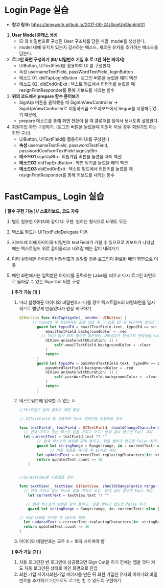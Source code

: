 # Login Page 실습

* **참고 링크:** https://amywork.github.io/2017-09-24/SignUpSignInV01

1. **User Model 클래스 생성**
   * ID 와 비밀번호로 구성된 User 구조체를 담은 배열, model을 생성한다. 
   * model 내에 유저가 있는지 검사하는 메소드, 새로운 유저를 추가하는 메소드를 담는다. 
2. **로그인 화면 구성하기 (ID/ 비밀번호 기입 후 로그인 하는 페이지)**
   * UIButton, UITextField를 활용하여 UI 를 구성한다. 
   * 속성 usernameTextField, passWordTextField, loginButton
   * 메소드 01. didTapLoginButton : 로그인 버튼을 눌렀을 떄의 액션
   * 메소드 02. didEndOnExit : 텍스트 필드에서 리턴키를 눌렀을 때 resignFirstResponder를 통해 키보드를 내리는 함수 
3. **위의 코드에서 prepare 함수 뜯어보기** 
   * SignUp 버튼을 클릭했을 때 SignInViewController -> SignUpViewController로 이동하게끔 스토리보드에서 Segue를 지정해두었기 때문에,
   * prepare 메소드를 통해 화면 전환이 될 때 클로저를 담아서 보내도록 설정한다.
4. 회원가입 화면 구성하기. (로그인 버튼을 눌렀을때 회원이 아닐 경우 회원가입 하는 화면 구성)
   - UIButton, UITextField를 활용하여 UI를 구성한다.
   - **속성** usernameTextField, passwordTextField, passwordConformTextField signUpBtn
   - **메소드01** signUpBtn : 회원가입 버튼을 눌렀을 때의 액션
   - **메소드02** didTapExitButton : 화면 닫기를 눌렀을 때의 액션
   - **메소드03** didEndOnExit : 텍스트 필드에서 리턴키를 눌렀을 때 resignFirstResponder를 통해 키보드를 내리는 함수



















# FastCampus_ Login 실습

**[ 필수 구현 기능 ]// 스토리보드, 코드 자유**

1. 별도 첨부한 이미지와 같이 UI 구현. 원하는 형식으로 바꿔도 무관

2. 텍스트 필드는 UITextFieldDelegate 이용

3. 키보드에 의해 아이디와 비밀번호 textField가 가릴 수 있으므로  키보드가 나타날 때는 텍스트필드 위로 끌어올리고 내려갈 때는 같이 내려가기

4. 미리 설정해둔 아이디와 비밀번호가 동일할 경우 로그인이 완료된 메인 화면으로 이동 

5. 메인 화면에서는 입력받은 아이디를 출력하는 Label을 띄우고  다시 로그인 화면으로 돌아갈 수 있는 Sign Out 버튼 구성

   

   **[ 추가 기능 (1) ]**

   1. 미리 설정해둔 아이디와 비밀번호가 다를 경우 텍스트필드의 바탕화면을 일시적으로 빨갛게 만들었다가 원상 복구하기

      ```swift
      @IBAction func didTapSignIn(_ sender: UIButton) {
        	// typeID 에 확인하려는 값을 넣은 후 그 값을 ID 와 비교하여 맞으면 그대로 두고, 틀리면 아래 조건 대로 TextField을 빨간색으로 색상변화 줌 
              guard let typedId = emailTextField.text, typedId == str_id else {
                  emailTextField.backgroundColor = .red 
                // Id가 일치 하지 않으면 붉은색이 나타났다가 흰색으로 변하게됨.(withDuration: 지연시간 )
                  UIView.animate(withDuration: 1) {
                      self.emailTextField.backgroundColor = .clear
                  }
                  return
              }
              guard let typedPw = passWordTextField.text, typedPw == str_pw else {
                  passWordTextField.backgroundColor = .red
                  UIView.animate(withDuration: 1) {
                      self.passWordTextField.backgroundColor = .clear
                  }
                  return
              }
      ```

      

   2. 텍스트필드에 입력할 수 있는 ㅇ

      ```swift
      //텍스트필드 입력 글자수 제한 방법.
      
      // UITextField 를 사용하여 Text 입력란을 만들었을 경우.
      
      func textField(_ textField : UITextField, shouldChangeCharactersIn range: NSRange, replacementString string: String ) -> Bool {
        // 현재 가지고 있는 텍스트 값을 가지고 오고, 만약 값이 없으면 Fail 처리. 
        let currentText = textField.text ?? ""
              // 현재 텍스트의 범위를 읽어 들이고, 읽을 범위가 없으면 false 처리. 
              guard let stringRange = Range(range, in : currentText) else { return false}
      				// 바꿀 내용을 적어준 후 16자로 제한. 
              let updatedText = currentText.replacingCharacters(in: stringRange, with: string)
              return updatedText.count <= 16
          }
          
      
      //UITextview를 사용했을 경우
      
      func textView(_ textView: UITextView, shouldChangeTextIn range: NSRange, replacementText text: String) -> Bool {
        // 현재 가지고 있는 텍스트 값을 가지고 오고, 만약 값이 없으면 Fail 처리. 
          let currentText = textView.text ?? ""
      
         // 현재 텍스트의 범위를 읽어 들이고, 읽을 범위가 없으면 false 처리.
          guard let stringRange = Range(range, in: currentText) else { return false }
      
      // 바꿀 내용을 적어준 후 16자로 제한.     
        let updatedText = currentText.replacingCharacters(in: stringRange, with: text)
        return updatedText.count <= 16
      }
      
      ```

      

   3. 아이디와 비밀번호는 모두 4 ~ 16자 사이여야 함  

   

   **[ 추가 기능 (2) ]**

   1. 자동 로그인한 번 로그인에 성공했으면 Sign Out을 하기 전에는 앱을 껏다 켜도 자동 로그인된 상태로 메인 화면으로 진입
   2. 회원 가입 페이지회원가입 페이지를 만든 뒤 회원 가입한 유저의 아이디와 비밀번호를 추가하고그것으로도 로그인 할 수 있도록 구현하기









